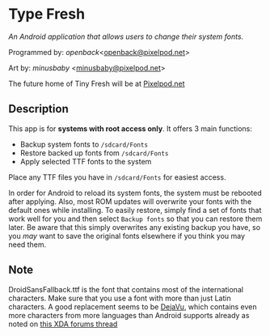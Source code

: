 Type Fresh
==========

*An Android application that allows users to change their system fonts.*

Programmed by: *openback*<[openback@pixelpod.net][1]>
 
Art by: *minusbaby* <[minusbaby@pixelpod.net][2]>

The future home of Tiny Fresh will be at [Pixelpod.net][3]

Description
-----------

This app is for **systems with root access only**. It offers 3 main functions:

  - Backup system fonts to `/sdcard/Fonts`
  - Restore backed up fonts from `/sdcard/Fonts`
  - Apply selected TTF fonts to the system

Place any TTF files you have in `/sdcard/Fonts` for easiest access.

In order for Android to reload its system fonts, the system must be rebooted after applying. Also, most ROM updates will overwrite your fonts with the default ones while installing. To easily restore, simply find a set of fonts that work well for you and then select `Backup fonts` so that you can restore them later. Be aware that this simply overwrites any existing backup you have, so you *may* want to save the original fonts elsewhere if you think you may need them.

Note
----
DroidSansFallback.ttf is the font that contains most of the international characters. Make sure that you use a font with more than just Latin characters. A good replacement seems to be [DejaVu][4], which contains even more characters from more languages than Android supports already as noted on [this XDA forums thread][5]


  [1]: mailto:openback@pixelpod.net
  [2]: mailto:minusbaby@pixelpod.net
  [3]: http://pixelpod.net
  [4]: http://dejavu-fonts.org/
  [5]: http://forum.xda-developers.com/showthread.php?t=480964